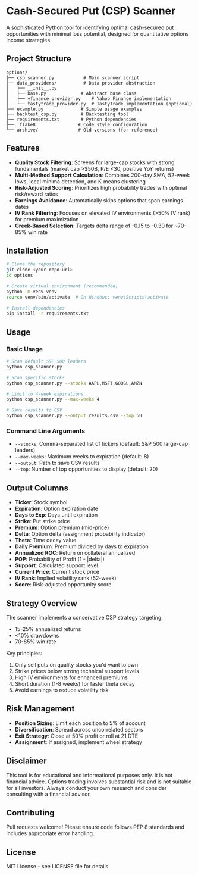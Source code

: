 # Cash-Secured Put (CSP) Scanner

A sophisticated Python tool for identifying optimal cash-secured put opportunities with minimal loss potential, designed for quantitative options income strategies.

## Project Structure

```
options/
├── csp_scanner.py           # Main scanner script
├── data_providers/          # Data provider abstraction
│   ├── __init__.py
│   ├── base.py             # Abstract base class
│   ├── yfinance_provider.py    # Yahoo Finance implementation
│   └── tastytrade_provider.py  # TastyTrade implementation (optional)
├── example.py              # Simple usage examples
├── backtest_csp.py         # Backtesting tool
├── requirements.txt        # Python dependencies
├── .flake8                # Code style configuration
└── archive/               # Old versions (for reference)
```

## Features

- **Quality Stock Filtering**: Screens for large-cap stocks with strong fundamentals (market cap >$50B, P/E <30, positive YoY returns)
- **Multi-Method Support Calculation**: Combines 200-day SMA, 52-week lows, local minima detection, and K-means clustering
- **Risk-Adjusted Scoring**: Prioritizes high probability trades with optimal risk/reward ratios
- **Earnings Avoidance**: Automatically skips options that span earnings dates
- **IV Rank Filtering**: Focuses on elevated IV environments (>50% IV rank) for premium maximization
- **Greek-Based Selection**: Targets delta range of -0.15 to -0.30 for ~70-85% win rate

## Installation

```bash
# Clone the repository
git clone <your-repo-url>
cd options

# Create virtual environment (recommended)
python -m venv venv
source venv/bin/activate  # On Windows: venv\Scripts\activate

# Install dependencies
pip install -r requirements.txt
```

## Usage

### Basic Usage
```bash
# Scan default S&P 500 leaders
python csp_scanner.py

# Scan specific stocks
python csp_scanner.py --stocks AAPL,MSFT,GOOGL,AMZN

# Limit to 4-week expirations
python csp_scanner.py --max-weeks 4

# Save results to CSV
python csp_scanner.py --output results.csv --top 50
```

### Command Line Arguments
- `--stocks`: Comma-separated list of tickers (default: S&P 500 large-cap leaders)
- `--max-weeks`: Maximum weeks to expiration (default: 8)
- `--output`: Path to save CSV results
- `--top`: Number of top opportunities to display (default: 20)

## Output Columns

- **Ticker**: Stock symbol
- **Expiration**: Option expiration date
- **Days to Exp**: Days until expiration
- **Strike**: Put strike price
- **Premium**: Option premium (mid-price)
- **Delta**: Option delta (assignment probability indicator)
- **Theta**: Time decay value
- **Daily Premium**: Premium divided by days to expiration
- **Annualized ROC**: Return on collateral annualized
- **POP**: Probability of Profit (1 - |delta|)
- **Support**: Calculated support level
- **Current Price**: Current stock price
- **IV Rank**: Implied volatility rank (52-week)
- **Score**: Risk-adjusted opportunity score

## Strategy Overview

The scanner implements a conservative CSP strategy targeting:
- 15-25% annualized returns
- <10% drawdowns
- 70-85% win rate

Key principles:
1. Only sell puts on quality stocks you'd want to own
2. Strike prices below strong technical support levels
3. High IV environments for enhanced premiums
4. Short duration (1-8 weeks) for faster theta decay
5. Avoid earnings to reduce volatility risk

## Risk Management

- **Position Sizing**: Limit each position to 5% of account
- **Diversification**: Spread across uncorrelated sectors
- **Exit Strategy**: Close at 50% profit or roll at 21 DTE
- **Assignment**: If assigned, implement wheel strategy

## Disclaimer

This tool is for educational and informational purposes only. It is not financial advice. Options trading involves substantial risk and is not suitable for all investors. Always conduct your own research and consider consulting with a financial advisor.

## Contributing

Pull requests welcome! Please ensure code follows PEP 8 standards and includes appropriate error handling.

## License

MIT License - see LICENSE file for details